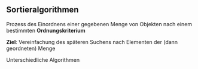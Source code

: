 ## Sortieralgorithmen

Prozess des Einordnens einer gegebenen Menge von Objekten nach einem bestimmten **Ordnungskriterium**

**Ziel**: Vereinfachung des späteren Suchens nach Elementen der (dann geordneten) Menge

Unterschiedliche Algorithmen 

